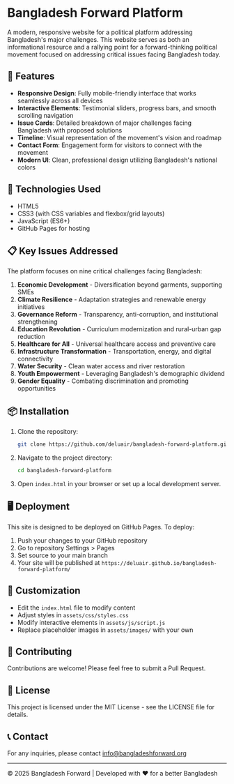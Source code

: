 # Bangladesh Forward Platform

A modern, responsive website for a political platform addressing Bangladesh's major challenges. This website serves as both an informational resource and a rallying point for a forward-thinking political movement focused on addressing critical issues facing Bangladesh today.

## 🌟 Features

- **Responsive Design**: Fully mobile-friendly interface that works seamlessly across all devices
- **Interactive Elements**: Testimonial sliders, progress bars, and smooth scrolling navigation
- **Issue Cards**: Detailed breakdown of major challenges facing Bangladesh with proposed solutions
- **Timeline**: Visual representation of the movement's vision and roadmap
- **Contact Form**: Engagement form for visitors to connect with the movement
- **Modern UI**: Clean, professional design utilizing Bangladesh's national colors

## 🚀 Technologies Used

- HTML5
- CSS3 (with CSS variables and flexbox/grid layouts)
- JavaScript (ES6+)
- GitHub Pages for hosting

## 📋 Key Issues Addressed

The platform focuses on nine critical challenges facing Bangladesh:

1. **Economic Development** - Diversification beyond garments, supporting SMEs
2. **Climate Resilience** - Adaptation strategies and renewable energy initiatives
3. **Governance Reform** - Transparency, anti-corruption, and institutional strengthening
4. **Education Revolution** - Curriculum modernization and rural-urban gap reduction
5. **Healthcare for All** - Universal healthcare access and preventive care
6. **Infrastructure Transformation** - Transportation, energy, and digital connectivity
7. **Water Security** - Clean water access and river restoration
8. **Youth Empowerment** - Leveraging Bangladesh's demographic dividend
9. **Gender Equality** - Combating discrimination and promoting opportunities

## 📦 Installation

1. Clone the repository:
   ```bash
   git clone https://github.com/deluair/bangladesh-forward-platform.git
   ```

2. Navigate to the project directory:
   ```bash
   cd bangladesh-forward-platform
   ```

3. Open `index.html` in your browser or set up a local development server.

## 🖥️ Deployment

This site is designed to be deployed on GitHub Pages. To deploy:

1. Push your changes to your GitHub repository
2. Go to repository Settings > Pages
3. Set source to your main branch
4. Your site will be published at `https://deluair.github.io/bangladesh-forward-platform/`

## 🔧 Customization

- Edit the `index.html` file to modify content
- Adjust styles in `assets/css/styles.css`
- Modify interactive elements in `assets/js/script.js`
- Replace placeholder images in `assets/images/` with your own

## 🤝 Contributing

Contributions are welcome! Please feel free to submit a Pull Request.

## 📝 License

This project is licensed under the MIT License - see the LICENSE file for details.

## 📞 Contact

For any inquiries, please contact info@bangladeshforward.org

---

© 2025 Bangladesh Forward | Developed with ❤️ for a better Bangladesh
